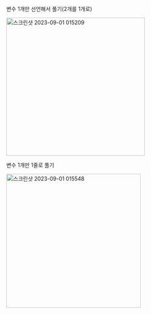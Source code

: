 변수 1개만 선언해서 풀기(2개를 1개로)

<img width="365" alt="스크린샷 2023-09-01 015209" src="https://github.com/byunjiin/CodingTest/assets/129635857/a70de513-06f3-4e41-ac0a-fea12e50bc4a">

변수 1개만 1줄로 풀기

<img width="354" alt="스크린샷 2023-09-01 015548" src="https://github.com/byunjiin/CodingTest/assets/129635857/5e094a76-cf81-4e72-b7ed-6da3c61bc270">

